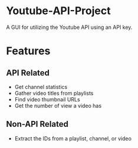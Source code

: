 # Youtube-API-Project
A GUI for utilizing the Youtube API using an API key.

# Features
## API Related
- Get channel statistics
- Gather video titles from playlists
- Find video thumbnail URLs
- Get the number of view a video has

## Non-API Related
- Extract the IDs from a playlist, channel, or video
